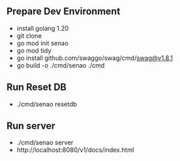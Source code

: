 
## Prepare Dev Environment
* install golang 1.20
* git clone
* go mod init senao
* go mod tidy
* go install github.com/swaggo/swag/cmd/swag@v1.8.1
* go build -o ./cmd/senao ./cmd

## Run Reset DB
* ./cmd/senao resetdb

## Run server
* ./cmd/senao server
* http://localhost:8080/v1/docs/index.html


